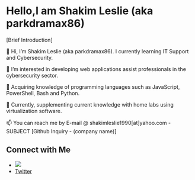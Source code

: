 # Hello,I am Shakim Leslie (aka parkdramax86)

[Brief Introduction]
<p>👋 Hi, I’m Shakim Leslie (aka parkdramax86). I currently learning IT Support and Cybersecurity.</p>
<p>👀 I’m interested in developing web applications assist professionals in the cybersecurity sector.</p>
<p>🌱 Acquiring knowledge of programming languages such as JavaScript, PowerShell, Bash and Python.</p>
<p>💞️ Currently, supplementing current knowledge with home labs using virtualization software.</p>
<p>📫 You can reach me by E-mail @ shakimleslie1990[at]yahoo.com - SUBJECT [Github Inquiry - (company name)]</p>


## Connect with Me

- <a href="https://linkedin.com/in/shakimleslie"><img src="https://img.shields.io/badge/-LinkedIn-00072b1?style=for-the-badge&logo=linkedin&logoColor-blue" /></a>
- [Twitter](https://twitter.com/parkdramax86)
<!--
**parkdramax86/parkdramax86** is a ✨ _special_ ✨ repository because its `README.md` (this file) appears on your GitHub profile.

Here are some ideas to get you started:

- 🔭 I’m currently working on ...
- 🌱 I’m currently learning ...
- 👯 I’m looking to collaborate on ...
- 🤔 I’m looking for help with ...
- 💬 Ask me about ...
- 📫 How to reach me: ...
- 😄 Pronouns: ...
- ⚡ Fun fact: ...
-->
